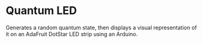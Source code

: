 # Quantum LED
Generates a random quantum state, then displays a visual representation of it
on an AdaFruit DotStar LED strip using an Arduino.